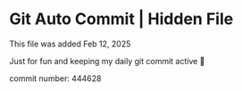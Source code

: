 # Git Auto Commit | Hidden File

This file was added Feb 12, 2025

Just for fun and keeping my daily git commit active 🤪

commit number: 444628
